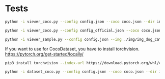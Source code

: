 # Tests

```bash
python -i viewer_coco.py --config config.json --coco coco.json --dir img/
```

```bash
python -i viewer_coco.py --config config_official.json --coco coco.json --dir img/ --official
```

```bash
python -i viewer_sample.py --config config.json --img ./img/img_dog_cat.jpg
```

If you want to use for CocoDataset, you have to install torchvision.  
https://pytorch.org/get-started/locally/  

```bash
pip3 install torchvision --index-url https://download.pytorch.org/whl/cpu
```

```bash
python -i dataset_coco.py --config config.json --coco coco.json --dir img/
```